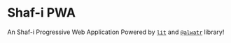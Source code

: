 # Shaf-i PWA

An Shaf-i Progressive Web Application Powered by [`lit`](https://github.com/lit/lit) and
[`@alwatr`](https://github.com/AliMD/alwatr) library!

